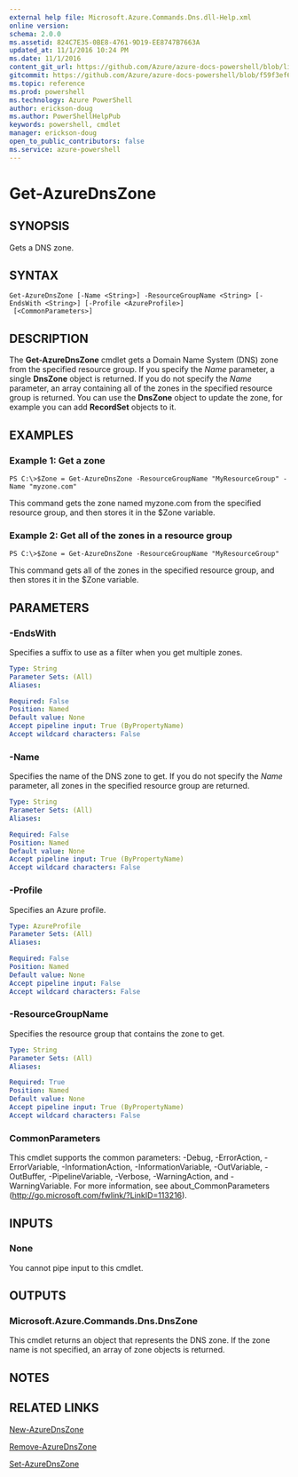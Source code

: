 ```yaml
---
external help file: Microsoft.Azure.Commands.Dns.dll-Help.xml
online version: 
schema: 2.0.0
ms.assetid: 824C7E35-0BE8-4761-9D19-EE8747B7663A
updated_at: 11/1/2016 10:24 PM
ms.date: 11/1/2016
content_git_url: https://github.com/Azure/azure-docs-powershell/blob/live/azureps-cmdlets-docs/ResourceManager/AzureRM.DNS/v0.9.8/Get-AzureDnsZone.md
gitcommit: https://github.com/Azure/azure-docs-powershell/blob/f59f3ef60bc592383812213e69fd77ba950759ed/azureps-cmdlets-docs/ResourceManager/AzureRM.DNS/v0.9.8/Get-AzureDnsZone.md
ms.topic: reference
ms.prod: powershell
ms.technology: Azure PowerShell
author: erickson-doug
ms.author: PowerShellHelpPub
keywords: powershell, cmdlet
manager: erickson-doug
open_to_public_contributors: false
ms.service: azure-powershell
---
```


# Get-AzureDnsZone

## SYNOPSIS
Gets a DNS zone.

## SYNTAX

```
Get-AzureDnsZone [-Name <String>] -ResourceGroupName <String> [-EndsWith <String>] [-Profile <AzureProfile>]
 [<CommonParameters>]
```

## DESCRIPTION
The **Get-AzureDnsZone** cmdlet gets a Domain Name System (DNS) zone from the specified resource group.
If you specify the *Name* parameter, a single **DnsZone** object is returned.
If you do not specify the *Name* parameter, an array containing all of the zones in the specified resource group is returned.
You can use the **DnsZone** object to update the zone, for example you can add **RecordSet** objects to it.

## EXAMPLES

### Example 1: Get a zone
```
PS C:\>$Zone = Get-AzureDnsZone -ResourceGroupName "MyResourceGroup" -Name "myzone.com"
```

This command gets the zone named myzone.com from the specified resource group, and then stores it in the $Zone variable.

### Example 2: Get all of the zones in a resource group
```
PS C:\>$Zone = Get-AzureDnsZone -ResourceGroupName "MyResourceGroup"
```

This command gets all of the zones in the specified resource group, and then stores it in the $Zone variable.

## PARAMETERS

### -EndsWith
Specifies a suffix to use as a filter when you get multiple zones.

```yaml
Type: String
Parameter Sets: (All)
Aliases: 

Required: False
Position: Named
Default value: None
Accept pipeline input: True (ByPropertyName)
Accept wildcard characters: False
```

### -Name
Specifies the name of the DNS zone to get.
If you do not specify the *Name* parameter, all zones in the specified resource group are returned.

```yaml
Type: String
Parameter Sets: (All)
Aliases: 

Required: False
Position: Named
Default value: None
Accept pipeline input: True (ByPropertyName)
Accept wildcard characters: False
```

### -Profile
Specifies an Azure profile.

```yaml
Type: AzureProfile
Parameter Sets: (All)
Aliases: 

Required: False
Position: Named
Default value: None
Accept pipeline input: False
Accept wildcard characters: False
```

### -ResourceGroupName
Specifies the resource group that contains the zone to get.

```yaml
Type: String
Parameter Sets: (All)
Aliases: 

Required: True
Position: Named
Default value: None
Accept pipeline input: True (ByPropertyName)
Accept wildcard characters: False
```

### CommonParameters
This cmdlet supports the common parameters: -Debug, -ErrorAction, -ErrorVariable, -InformationAction, -InformationVariable, -OutVariable, -OutBuffer, -PipelineVariable, -Verbose, -WarningAction, and -WarningVariable. For more information, see about_CommonParameters (http://go.microsoft.com/fwlink/?LinkID=113216).

## INPUTS

### None
You cannot pipe input to this cmdlet.

## OUTPUTS

### Microsoft.Azure.Commands.Dns.DnsZone
This cmdlet returns an object that represents the DNS zone.
If the zone name is not specified, an array of zone objects is returned.

## NOTES

## RELATED LINKS

[New-AzureDnsZone](xref:ResourceManager/AzureRM.DNS/v0.9.8/New-AzureDnsZone.md)

[Remove-AzureDnsZone](xref:ResourceManager/AzureRM.DNS/v0.9.8/Remove-AzureDnsZone.md)

[Set-AzureDnsZone](xref:ResourceManager/AzureRM.DNS/v0.9.8/Set-AzureDnsZone.md)


